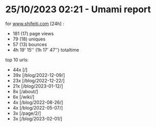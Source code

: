 # 25/10/2023 02:21 - Umami report
for www.shifeiti.com [24h] :

 - 181 (17) page views
 - 79 (18) uniques
 - 57 (13) bounces
 - 4h 19' 15'' (1h 17' 47'') totaltime


top 10 urls:
 - 44x [/]
 - 39x [/blog/2022-12-09/]
 - 23x [/blog/2022-12-22/]
 - 21x [/blog/2023-01-12/]
 - 8x [/about/]
 - 6x [/wiki/]
 - 4x [/blog/2022-08-26/]
 - 4x [/blog/2022-05-07/]
 - 3x [/page/2/]
 - 3x [/blog/2023-02-01/]


